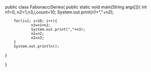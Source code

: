 public class FabonacciSeries{
  public static void main(String args[]){
        int n1=0, n2=1,n3,i,count=10;
        System.out.print(n1+","+n2);

        for(i=2; i<10; i++){
                n3=n1+n2;
                System.out.print(","+n3);
                n1=n2;
                n2=n3;
        }
        System.out.println();
  }

}
